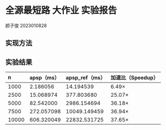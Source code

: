 # 全源最短路 大作业 实验报告 

颜子俊 2023010828

## 实现方法

## 实验结果

| n     | apsp（ms） | apsp_ref（ms） | 加速比（Speedup） |
| :---- | :----------------- | :----------------- | :---------------- |
| 1000  | 2.186056          | 14.194539          | 6.49×             |
| 2500  | 15.068974          | 377.803680         | 25.07×            |
| 5000  | 82.542000          | 2986.154694        | 36.18×            |
| 7500  | 272.057098         | 10049.149459       | 36.94×            |
| 10000 | 606.320049         | 22832.531725       | 37.65×            |
